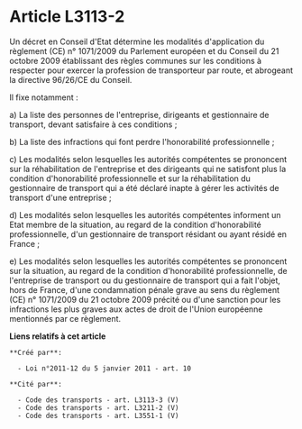 # Article L3113-2

Un décret en Conseil d'Etat détermine les modalités d'application du règlement (CE) n° 1071/2009 du Parlement européen et du
Conseil du 21 octobre 2009 établissant des règles communes sur les conditions à respecter pour exercer la profession de
transporteur par route, et abrogeant la directive 96/26/CE du Conseil.

Il fixe notamment :

a) La liste des personnes de l'entreprise, dirigeants et gestionnaire de transport, devant satisfaire à ces conditions ;

b) La liste des infractions qui font perdre l'honorabilité professionnelle ;

c) Les modalités selon lesquelles les autorités compétentes se prononcent sur la réhabilitation de l'entreprise et des
dirigeants qui ne satisfont plus la condition d'honorabilité professionnelle et sur la réhabilitation du gestionnaire de
transport qui a été déclaré inapte à gérer les activités de transport d'une entreprise ;

d) Les modalités selon lesquelles les autorités compétentes informent un Etat membre de la situation, au regard de la
condition d'honorabilité professionnelle, d'un gestionnaire de transport résidant ou ayant résidé en France ;

e) Les modalités selon lesquelles les autorités compétentes se prononcent sur la situation, au regard de la condition
d'honorabilité professionnelle, de l'entreprise de transport ou du gestionnaire de transport qui a fait l'objet, hors de
France, d'une condamnation pénale grave au sens du règlement (CE) n° 1071/2009 du 21 octobre 2009 précité ou d'une sanction
pour les infractions les plus graves aux actes de droit de l'Union européenne mentionnés par ce règlement.

**Liens relatifs à cet article**

	**Créé par**:

	  - Loi n°2011-12 du 5 janvier 2011 - art. 10

	**Cité par**:

	  - Code des transports - art. L3113-3 (V)
	  - Code des transports - art. L3211-2 (V)
	  - Code des transports - art. L3551-1 (V)
